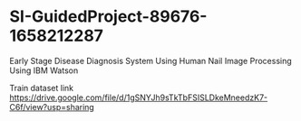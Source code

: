 # SI-GuidedProject-89676-1658212287
Early Stage Disease Diagnosis System Using Human Nail Image Processing Using IBM Watson

Train dataset link
https://drive.google.com/file/d/1gSNYJh9sTkTbFSISLDkeMneedzK7-C6f/view?usp=sharing
